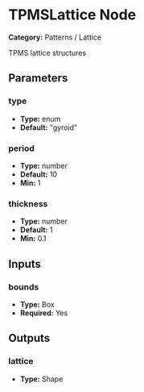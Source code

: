 
# TPMSLattice Node

**Category:** Patterns / Lattice

TPMS lattice structures

## Parameters


### type
- **Type:** enum
- **Default:** "gyroid"





### period
- **Type:** number
- **Default:** 10
- **Min:** 1




### thickness
- **Type:** number
- **Default:** 1
- **Min:** 0.1




## Inputs


### bounds
- **Type:** Box
- **Required:** Yes



## Outputs


### lattice
- **Type:** Shape




